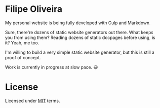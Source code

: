 # Filipe Oliveira
My personal website is being fully developed with Gulp and Markdown.

Sure, there're dozens of static website generators out there. What keeps you from using them? Reading dozens of static docpages before using, is it? Yeah, me too.

I'm willing to build a very simple static website generator, but this is still a proof of concept.

Work is currently in progress at slow pace. :smiley:

# License
Licensed under [MIT](LICENSE) terms.
